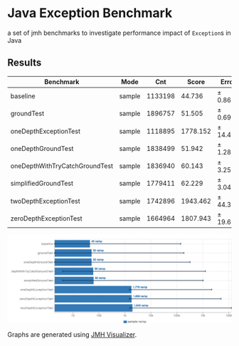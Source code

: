 # Java Exception Benchmark

a set of jmh benchmarks
to investigate performance impact of
`Exception`s in Java 

## Results

| Benchmark                      | Mode   | Cnt     | Score    | Error    | Units |
| ------------------------------ | ------ | ------- | -------- | -------- | ----- |
| baseline                       | sample | 1133198 | 44.736   | ±  0.863 | ns/op |
| groundTest                     | sample | 1896757 | 51.505   | ±  0.693 | ns/op |
| oneDepthExceptionTest          | sample | 1118895 | 1778.152 | ± 14.438 | ns/op |
| oneDepthGroundTest             | sample | 1838499 | 51.942   | ±  1.285 | ns/op |
| oneDepthWithTryCatchGroundTest | sample | 1836940 | 60.143   | ±  3.258 | ns/op |
| simplifiedGroundTest           | sample | 1779411 | 62.229   | ±  3.044 | ns/op |
| twoDepthExceptionTest          | sample | 1742896 | 1943.462 | ± 44.310 | ns/op |
| zeroDepthExceptionTest         | sample | 1664964 | 1807.943 | ± 19.644 | ns/op |

![benchmarks](Benchmarks.png)

Graphs are generated using [JMH Visualizer](https://jmh.morethan.io/).
